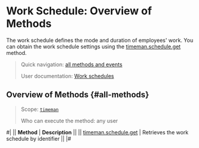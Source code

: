 # Work Schedule: Overview of Methods

The work schedule defines the mode and duration of employees' work. You can obtain the work schedule settings using the [timeman.schedule.get](./timeman-schedule-get.md) method.

> Quick navigation: [all methods and events](#all-methods) 
> 
> User documentation: [Work schedules](https://helpdesk.bitrix24.com/open/18039560/)

## Overview of Methods {#all-methods}

> Scope: [`timeman`](../../scopes/permissions.md)
>
> Who can execute the method: any user

#|
|| **Method** | **Description** ||
|| [timeman.schedule.get](./timeman-schedule-get.md) | Retrieves the work schedule by identifier ||
|#